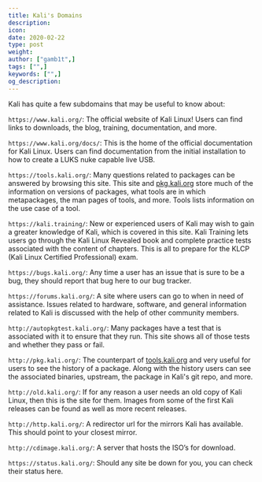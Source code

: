 ```yaml
---
title: Kali's Domains
description:
icon:
date: 2020-02-22
type: post
weight:
author: ["gamb1t",]
tags: ["",]
keywords: ["",]
og_description:
---
```


Kali has quite a few subdomains that may be useful to know about:


`https://www.kali.org/`: The official website of Kali Linux! Users can find links to downloads, the blog, training, documentation, and more.


`https://www.kali.org/docs/`: This is the home of the official documentation for Kali Linux. Users can find documentation from the initial installation to how to create a LUKS nuke capable live USB.


`https://tools.kali.org/`: Many questions related to packages can be answered by browsing this site. This site and [pkg.kali.org](https://pkg.kali.org) store much of the information on versions of packages, what tools are in which metapackages, the man pages of tools, and more. Tools lists information on the use case of a tool.


`https://kali.training/`: New or experienced users of Kali may wish to gain a greater knowledge of Kali, which is covered in this site. Kali Training lets users go through the Kali Linux Revealed book and complete practice tests associated with the content of chapters. This is all to prepare for the KLCP (Kali Linux Certified Professional) exam.


`https://bugs.kali.org/`: Any time a user has an issue that is sure to be a bug, they should report that bug here to our bug tracker.

`https://forums.kali.org/`: A site where users can go to when in need of assistance. Issues related to hardware, software, and general information related to Kali is discussed with the help of other community members.


`http://autopkgtest.kali.org/`: Many packages have a test that is associated with it to ensure that they run. This site shows all of those tests and whether they pass or fail.


`http://pkg.kali.org/`: The counterpart of [tools.kali.org](https://tools.kali.org) and very useful for users to see the history of a package. Along with the history users can see the associated binaries, upstream, the package in Kali's git repo, and more.


`http://old.kali.org/`: If for any reason a user needs an old copy of Kali Linux, then this is the site for them. Images from some of the first Kali releases can be found as well as more recent releases.


`http://http.kali.org/`: A redirector url for the mirrors Kali has available. This should point to your closest mirror.


`http://cdimage.kali.org/`: A server that hosts the ISO’s for download.


`https://status.kali.org/`: Should any site be down for you, you can check their status here.
